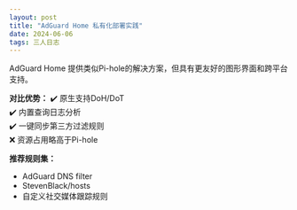```yaml
---
layout: post
title: "AdGuard Home 私有化部署实践"
date: 2024-06-06
tags: 三人日志
---
```

AdGuard Home 提供类似Pi-hole的解决方案，但具有更友好的图形界面和跨平台支持。

**对比优势：**
✔️ 原生支持DoH/DoT  
✔️ 内置查询日志分析  
✔️ 一键同步第三方过滤规则  
❌ 资源占用略高于Pi-hole

**推荐规则集：**
- AdGuard DNS filter
- StevenBlack/hosts
- 自定义社交媒体跟踪规则